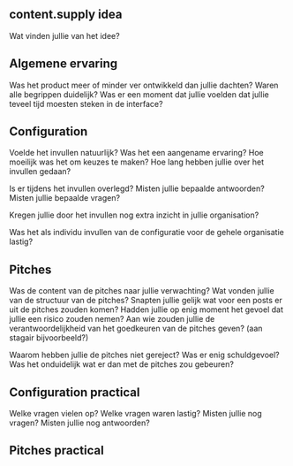## content.supply idea
Wat vinden jullie van het idee?

## Algemene ervaring
Was het product meer of minder ver ontwikkeld dan jullie dachten?
Waren alle begrippen duidelijk?
Was er een moment dat jullie voelden dat jullie teveel tijd moesten steken in de interface?

## Configuration
Voelde het invullen natuurlijk?
Was het een aangename ervaring?
Hoe moeilijk was het om keuzes te maken?
Hoe lang hebben jullie over het invullen gedaan?

Is er tijdens het invullen overlegd?
Misten jullie bepaalde antwoorden?
Misten jullie bepaalde vragen?

Kregen jullie door het invullen nog extra inzicht in jullie organisation?

Was het als individu invullen van de configuratie voor de gehele organisatie lastig?

## Pitches
Was de content van de pitches naar jullie verwachting?
Wat vonden jullie van de structuur van de pitches?
Snapten jullie gelijk wat voor een posts er uit de pitches zouden komen?
Hadden jullie op enig moment het gevoel dat jullie een risico zouden nemen?
Aan wie zouden jullie de verantwoordelijkheid van het goedkeuren van de pitches geven? (aan stagair bijvoorbeeld?)

Waarom hebben jullie de pitches niet gereject? Was er enig schuldgevoel? Was het onduidelijk wat er dan met de pitches zou gebeuren?

## Configuration practical
Welke vragen vielen op?
Welke vragen waren lastig?
Misten jullie nog vragen?
Misten jullie nog antwoorden?

## Pitches practical
